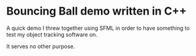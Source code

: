# Bouncing Ball demo written in C++

A quick demo I threw together using SFML in order to have something to test my object tracking software on.

It serves no other purpose.
